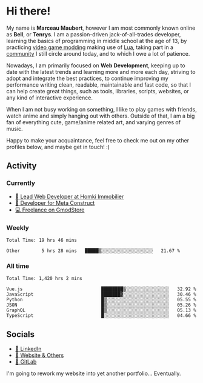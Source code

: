 # Hi there!

My name is **Marceau Maubert**, however I am most commonly known online as **Bell**, or **Tenrys**. I am a passion-driven jack-of-all-trades developer, learning the basics of programming in middle school at the age of 13, by practicing [video game modding](https://garrysmod.com) making use of [Lua](https://lua.org), taking part in a [community](https://metastruct.net) I still circle around today, and to which I owe a lot of patience.

Nowadays, I am primarily focused on **Web Development**, keeping up to date with the latest trends and learning more and more each day, striving to adopt  and integrate the best practices, to continue improving my performance writing clean, readable, maintainable and fast code, so that I can help create great things, such as tools, libraries, scripts, websites, or any kind of interactive experience.

When I am not busy working on something, I like to play games with friends, watch anime and simply hanging out with others. Outside of that, I am a big fan of everything cute, game/anime related art, and varying genres of music.

Happy to make your acquaintance, feel free to check me out on my other profiles below, and maybe get in touch! :)

## Activity

### Currently

- [🏢 Lead Web Developer at Homki Immobilier](https://homki-immobilier.com)
- [🎈 Developer for Meta Construct](https://metastruct.net)
- [💻 Freelance on GmodStore](https://www.gmodstore.com/users/Tenrys)

### Weekly
<!--START_SECTION:wakaWeekly-->

```text
Total Time: 19 hrs 46 mins

Other        5 hrs 28 mins   █████▒░░░░░░░░░░░░░░░░░░░   21.67 %
```

<!--END_SECTION:wakaWeekly-->

### All time
<!--START_SECTION:wakaTotal-->

```text
Total Time: 1,420 hrs 2 mins

Vue.js                             ████████▒░░░░░░░░░░░░░░░░   32.92 %
JavaScript                         ███████▓░░░░░░░░░░░░░░░░░   30.46 %
Python                             █▒░░░░░░░░░░░░░░░░░░░░░░░   05.55 %
JSON                               █▒░░░░░░░░░░░░░░░░░░░░░░░   05.26 %
GraphQL                            █▒░░░░░░░░░░░░░░░░░░░░░░░   05.13 %
TypeScript                         █░░░░░░░░░░░░░░░░░░░░░░░░   04.66 %
```

<!--END_SECTION:wakaTotal-->

## Socials

- [👔 LinkedIn](https://www.linkedin.com/in/marceau-maubert)
- [🔗 Website & Others](https://bell.moe)
- [🦊 GitLab](https://gitlab.com/Tenrys)

I'm going to rework my website into yet another portfolio... Eventually.

